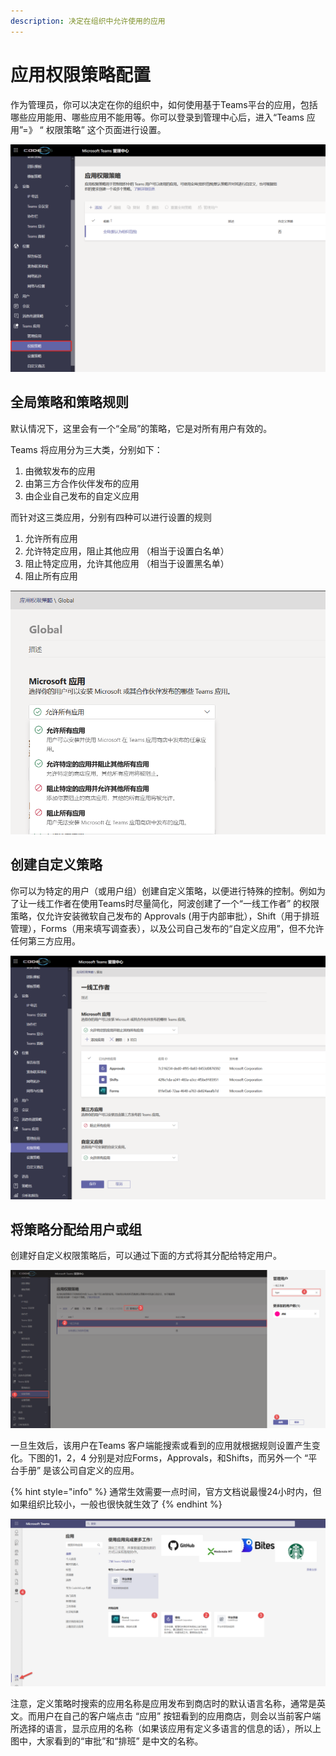 ```yaml
---
description: 决定在组织中允许使用的应用
---
```


# 应用权限策略配置

作为管理员，你可以决定在你的组织中，如何使用基于Teams平台的应用，包括哪些应用能用、哪些应用不能用等。你可以登录到管理中心后，进入“Teams 应用”=》 “ 权限策略” 这个页面进行设置。

![](../.gitbook/assets/tu-pian-%20%28197%29.png)

## 全局策略和策略规则

默认情况下，这里会有一个“全局”的策略，它是对所有用户有效的。

Teams 将应用分为三大类，分别如下：

1. 由微软发布的应用
2. 由第三方合作伙伴发布的应用
3. 由企业自己发布的自定义应用

而针对这三类应用，分别有四种可以进行设置的规则

1. 允许所有应用
2. 允许特定应用，阻止其他应用 （相当于设置白名单）
3. 阻止特定应用，允许其他应用 （相当于设置黑名单）
4. 阻止所有应用

![](../.gitbook/assets/tu-pian-%20%28196%29.png)

## 创建自定义策略

你可以为特定的用户（或用户组）创建自定义策略，以便进行特殊的控制。例如为了让一线工作者在使用Teams时尽量简化，阿波创建了一个“一线工作者” 的权限策略，仅允许安装微软自己发布的 Approvals \(用于内部审批），Shift（用于排班管理），Forms（用来填写调查表），以及公司自己发布的“自定义应用”，但不允许任何第三方应用。

![](../.gitbook/assets/tu-pian-%20%28194%29.png)

## 将策略分配给用户或组

创建好自定义权限策略后，可以通过下面的方式将其分配给特定用户。

![](../.gitbook/assets/tu-pian-%20%28193%29.png)

一旦生效后，该用户在Teams 客户端能搜索或看到的应用就根据规则设置产生变化。下图的1，2，4 分别是对应Forms，Approvals，和Shifts，而另外一个 “平台手册” 是该公司自定义的应用。

{% hint style="info" %}
通常生效需要一点时间，官方文档说最慢24小时内，但如果组织比较小，一般也很快就生效了
{% endhint %}

![](../.gitbook/assets/tu-pian-%20%28195%29.png)

注意，定义策略时搜索的应用名称是应用发布到商店时的默认语言名称，通常是英文。而用户在自己的客户端点击 “应用” 按钮看到的应用商店，则会以当前客户端所选择的语言，显示应用的名称（如果该应用有定义多语言的信息的话），所以上图中，大家看到的“审批”和“排班” 是中文的名称。

